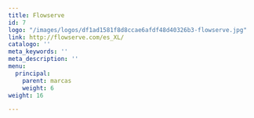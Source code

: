 ```yaml
---
title: Flowserve
id: 7
logo: "/images/logos/df1ad1581f8d8ccae6afdf48d40326b3-flowserve.jpg"
link: http://flowserve.com/es_XL/
catalogo: ''
meta_keywords: ''
meta_description: ''
menu:
  principal:
    parent: marcas
    weight: 6
weight: 16

---
```

